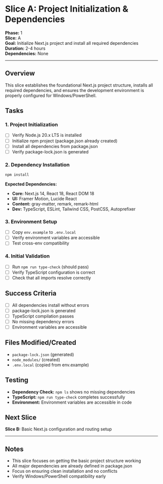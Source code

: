 # Slice A: Project Initialization & Dependencies

**Phase:** 1  
**Slice:** A  
**Goal:** Initialize Next.js project and install all required dependencies  
**Duration:** 2-4 hours  
**Dependencies:** None  

---

## Overview
This slice establishes the foundational Next.js project structure, installs all required dependencies, and ensures the development environment is properly configured for Windows/PowerShell.

## Tasks

### 1. Project Initialization
- [ ] Verify Node.js 20.x LTS is installed
- [ ] Initialize npm project (package.json already created)
- [ ] Install all dependencies from package.json
- [ ] Verify package-lock.json is generated

### 2. Dependency Installation
```bash
npm install
```

**Expected Dependencies:**
- **Core:** Next.js 14, React 18, React DOM 18
- **UI:** Framer Motion, Lucide React
- **Content:** gray-matter, remark, remark-html
- **Dev:** TypeScript, ESLint, Tailwind CSS, PostCSS, Autoprefixer

### 3. Environment Setup
- [ ] Copy `env.example` to `.env.local`
- [ ] Verify environment variables are accessible
- [ ] Test cross-env compatibility

### 4. Initial Validation
- [ ] Run `npm run type-check` (should pass)
- [ ] Verify TypeScript configuration is correct
- [ ] Check that all imports resolve correctly

## Success Criteria
- [ ] All dependencies install without errors
- [ ] package-lock.json is generated
- [ ] TypeScript compilation passes
- [ ] No missing dependency errors
- [ ] Environment variables are accessible

## Files Modified/Created
- `package-lock.json` (generated)
- `node_modules/` (created)
- `.env.local` (copied from env.example)

## Testing
- **Dependency Check:** `npm ls` shows no missing dependencies
- **TypeScript:** `npm run type-check` completes successfully
- **Environment:** Environment variables are accessible in code

## Next Slice
**Slice B:** Basic Next.js configuration and routing setup

---

## Notes
- This slice focuses on getting the basic project structure working
- All major dependencies are already defined in package.json
- Focus on ensuring clean installation and no conflicts
- Verify Windows/PowerShell compatibility early
